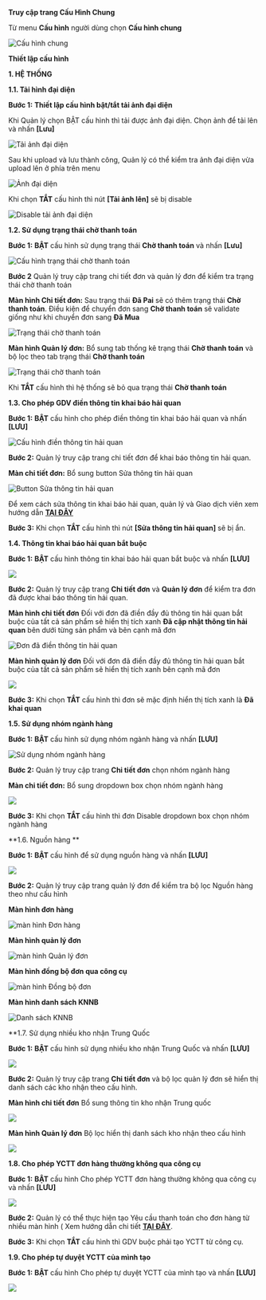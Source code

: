 **Truy cập trang Cấu Hình Chung**

Từ menu **Cấu hình** người dùng chọn **Cấu hình chung** 

![Cấu hình chung](https://user-images.githubusercontent.com/76998374/106358060-7100d680-633c-11eb-8ba7-2d4e4f049ed0.png)

**Thiết lập cấu hình**

**1. HỆ THỐNG**

**1.1. Tải hình đại diện**

**Bước 1:** **Thiết lập cấu hình bật/tắt tải ảnh đại diện**

Khi Quản lý chọn BẬT cấu hình thì tải được ảnh đại diện. Chọn ảnh để tải lên và nhấn **[Lưu]**

![Tải ảnh đại diện](https://user-images.githubusercontent.com/76998374/106357907-a1944080-633b-11eb-88c8-6e59df6cb8fd.png)

Sau khi upload và lưu thành công, Quản lý có thể kiểm tra ảnh đại diện vừa upload lên ở phía trên menu 

![Ảnh đại diện](https://user-images.githubusercontent.com/76998374/106358240-87f3f880-633d-11eb-803c-f583ad7b7337.png)

Khi chọn **TẮT** cấu hình thì nút **[Tải ảnh lên]** sẽ bị disable

![Disable tải ảnh đại diện](https://user-images.githubusercontent.com/76998374/106358355-52034400-633e-11eb-92a3-705a44eabb92.png)

**1.2. Sử dụng trạng thái chờ thanh toán**

**Bước 1:** **BẬT** cấu hình sử dụng trạng thái **Chờ thanh toán** và nhấn **[Lưu]**

![Cấu hình trạng thái chờ thanh toán](https://user-images.githubusercontent.com/76998374/106358444-d3f36d00-633e-11eb-8923-30813244283b.png)

**Bước 2** Quản lý truy cập trang chi tiết đơn và quản lý đơn để kiểm tra trạng thái chờ thanh toán

**Màn hình Chi tiết đơn:** Sau trạng thái **Đã Pai** sẽ có thêm trạng thái **Chờ thanh toán**. Điều kiện để chuyển đơn sang **Chờ thanh toán** sẽ validate giống như khi chuyển đơn sang **Đã Mua**

![Trạng thái chờ thanh toán](https://user-images.githubusercontent.com/76998374/106358552-7dd2f980-633f-11eb-8f72-a43ee2c06192.png)

**Màn hình Quản lý đơn:** Bổ sung tab thống kê trạng thái **Chờ thanh toán** và bộ lọc theo tab trạng thái **Chờ thanh toán**

![Trạng thái chờ thanh toán](https://user-images.githubusercontent.com/76998374/106358594-ca1e3980-633f-11eb-8e65-d73d7afddb1a.png)

Khi **TẮT** cấu hình thì hệ thống sẽ bỏ qua trạng thái **Chờ thanh toán**

**1.3. Cho phép GDV điền thông tin khai báo hải quan**

**Bước 1:** **BẬT** cấu hình cho phép điền thông tin khai báo hải quan và nhấn **[LƯU]**

![Cấu hình điền thông tin hải quan](https://user-images.githubusercontent.com/75475064/106408079-3d26cd80-6470-11eb-92e0-8320b6f759a6.png)

**Bước 2:** Quản lý truy cập trang chi tiết đơn để khai báo thông tin hải quan.

**Màn chi tiết đơn:** Bổ sung button Sửa thông tin hải quan

![Button Sửa thông tin hải quan](https://user-images.githubusercontent.com/75475064/106408114-562f7e80-6470-11eb-8d89-1a1229ad210e.png)

Để xem cách sửa thông tin  khai báo hải quan, quản lý và Giao dịch viên xem hướng dẫn **[TẠI ĐÂY](https://hd.gobiz.vn/m5/quan-ly-don-sau-mua/thongtinhaiquan)**

**Bước 3:** Khi chọn **TẮT** cấu hình thì nút **[Sửa thông tin hải quan]** sẽ bị ẩn.

**1.4. Thông tin khai báo hải quan bắt buộc**

**Bước 1:** **BẬT** cấu hình thông tin khai báo hải quan bắt buộc và nhấn **[LƯU]**

![](https://user-images.githubusercontent.com/75475064/106409153-79f3c400-6472-11eb-867a-acbf3b6bf834.png)

**Bước 2:** Quản lý truy cập trang **Chi tiết đơn** và **Quản lý đơn** để kiểm tra đơn đã được khai báo thông tin hải quan.

**Màn hình chi tiết đơn** Đối với đơn đã điền đầy đủ thông tin hải quan bắt buộc của tất cả sản phẩm sẽ hiển thị tích xanh **Đã cập nhật thông tin hải quan** bên dưới từng sản phẩm và bên cạnh mã đơn

![Đơn đã điền thông tin hải quan](https://user-images.githubusercontent.com/75475064/106409462-2635aa80-6473-11eb-91f1-2ef0c8debd67.png)

**Màn hình quản lý đơn** Đối với đơn đã điền đầy đủ thông tin hải quan bắt buộc của tất cả sản phẩm sẽ hiển thị tích xanh bên cạnh mã đơn

![](https://user-images.githubusercontent.com/75475064/106409629-8c223200-6473-11eb-93ee-29ca5fd9f04e.png)

**Bước 3:** Khi chọn **TẮT** cấu hình thì đơn sẽ mặc định hiển thị tích xanh là **Đã khai quan**

**1.5. Sử dụng nhóm ngành hàng**

**Bước 1:** **BẬT** cấu hình sử dụng nhóm ngành hàng và nhấn **[LƯU]**

![Sử dụng nhóm ngành hàng](https://user-images.githubusercontent.com/75475064/106409730-d1defa80-6473-11eb-8a41-686a2501481c.png)

**Bước 2:** Quản lý truy cập trang **Chi tiết đơn** chọn nhóm ngành hàng

**Màn chi tiết đơn:** Bổ sung dropdown box chọn nhóm ngành hàng

![](https://user-images.githubusercontent.com/75475064/106410733-17042c00-6476-11eb-83ba-23ec032d930e.png)

**Bước 3:** Khi chọn **TẮT** cấu hình thì đơn Disable dropdown box chọn nhóm ngành hàng

**1.6. Nguồn hàng **

**Bước 1:** **BẬT** cấu hình để sử dụng nguồn hàng và nhấn **[LƯU]**

![](https://user-images.githubusercontent.com/75475064/106410904-85e18500-6476-11eb-8aac-feac2b216ad9.png)

**Bước 2:** Quản lý truy cập trang quản lý đơn để kiểm tra bộ lọc Nguồn hàng theo như cấu hình

**Màn hình đơn hàng**

![màn hình Đơn hàng](https://user-images.githubusercontent.com/75475064/106412604-b88d7c80-647a-11eb-805a-79c6a4e66204.png)

**Màn hình quản lý đơn**

![màn hình Quản lý đơn](https://user-images.githubusercontent.com/75475064/106412661-d3f88780-647a-11eb-8bc1-0ef41daeced7.png)

**Màn hình đồng bộ đơn qua công cụ**

![màn hình Đồng bộ đơn](https://user-images.githubusercontent.com/75475064/106412734-fdb1ae80-647a-11eb-89be-3ebed41de457.png)

**Màn hình danh sách KNNB**

![Danh sách KNNB](https://user-images.githubusercontent.com/75475064/106414461-36538700-647f-11eb-9a87-2b764121d10a.png)


**1.7. Sử dụng nhiều kho nhận Trung Quốc

**Bước 1:** **BẬT** cấu hình sử dụng nhiều kho nhận Trung Quốc và nhấn **[LƯU]**

![](https://user-images.githubusercontent.com/75475064/106413861-bbd63780-647d-11eb-8b52-c55e24e745ab.png)

**Bước 2:** Quản lý truy cập trang **Chi tiết đơn** và bộ lọc quản lý đơn sẽ hiển thị danh sách các kho nhận theo cấu hình.

**Màn hình chi tiết đơn** Bổ sung thông tin kho nhận Trung quốc

![](https://user-images.githubusercontent.com/75475064/106414194-9dbd0700-647e-11eb-97dc-2875357f8e22.png)

**Màn hình Quản lý đơn** Bộ lọc hiển thị danh sách kho nhận theo cấu hình

![](https://user-images.githubusercontent.com/75475064/106414329-eeccfb00-647e-11eb-8063-75000fd2af50.png)

**1.8. Cho phép YCTT đơn hàng thường không qua công cụ**

**Bước 1:** **BẬT** cấu hình Cho phép YCTT đơn hàng thường không qua công cụ và nhấn **[LƯU]**

![](https://user-images.githubusercontent.com/75475064/106414793-183a5680-6480-11eb-9f02-c29473d67233.png)

**Bước 2:** Quản lý có thể thực hiện tạo Yêu cầu thanh toán cho đơn hàng từ nhiều màn hình ( Xem hướng dẫn chi tiết **[TẠI ĐÂY](https://hd.gobiz.vn/m5/su-dung-yctt-cho-quy-trinh-mua-hang/ycttadmin)**.

**Bước 3:** Khi chọn **TẮT** cấu hình thì GDV buộc phải tạo YCTT từ công cụ.

**1.9. Cho phép tự duyệt YCTT của mình tạo** 

**Bước 1:** **BẬT** cấu hình Cho phép tự duyệt YCTT của mình tạo và nhấn **[LƯU]**

![](https://user-images.githubusercontent.com/75475064/106414925-6fd8c200-6480-11eb-990a-bdb7c7f76e21.png)

